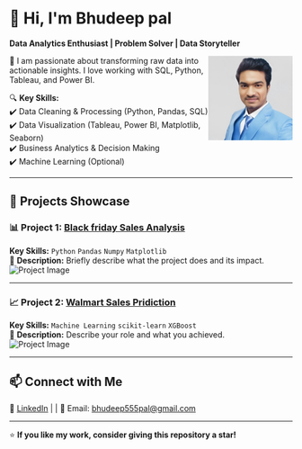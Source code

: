 

# 👋 Hi, I'm Bhudeep pal
**Data Analytics Enthusiast | Problem Solver | Data Storyteller**

<img src="Assets/My_photo.jpg" width="150" height="150" align="right">

🌱 I am passionate about transforming raw data into actionable insights. I love working with SQL, Python, Tableau, and Power BI.

🔍 **Key Skills:**  
✔️ Data Cleaning & Processing (Python, Pandas, SQL)  
✔️ Data Visualization (Tableau, Power BI, Matplotlib, Seaborn)  
✔️ Business Analytics & Decision Making  
✔️ Machine Learning (Optional)  

---

## 🚀 **Projects Showcase**

### 📊 Project 1: **[Black friday Sales Analysis]([GitHub_Project_Link](https://github.com/NoOne051198/Black-friday-sales-analysis.git))**
**Key Skills:** `Python` `Pandas` `Numpy` `Matplotlib`  
📖 **Description:** Briefly describe what the project does and its impact.  
![Project Image]([assets/project1.png](https://github.com/NoOne051198/Black-friday-sales-analysis.git))

---

### 📈 Project 2: **[Walmart Sales Pridiction ]([GitHub_Project_Link](https://github.com/NoOne051198/WalmartSalesPredion2))**
**Key Skills:** `Machine Learning` `scikit-learn` `XGBoost`  
📖 **Description:** Describe your role and what you achieved.  
![Project Image](assets/project2.png)

---

## 📫 **Connect with Me**  
💼 [LinkedIn](www.linkedin.com/in/bhudeep-pal) | | 📧 Email: bhudeep555pal@gmail.com

---

⭐ **If you like my work, consider giving this repository a star!**  

